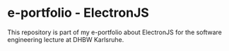 # e-portfolio - ElectronJS

This repository is part of my e-portfolio about ElectronJS for the software engineering lecture at DHBW Karlsruhe.